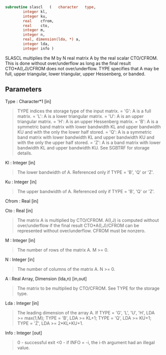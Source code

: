 ```fortran
subroutine slascl	(	character	type,
		integer	kl,
		integer	ku,
		real	cfrom,
		real	cto,
		integer	m,
		integer	n,
		real, dimension(lda, *)	a,
		integer	lda,
		integer	info )
```

 SLASCL multiplies the M by N real matrix A by the real scalar
 CTO/CFROM.  This is done without over/underflow as long as the final
 result CTO*A(I,J)/CFROM does not over/underflow. TYPE specifies that
 A may be full, upper triangular, lower triangular, upper Hessenberg,
 or banded.

## Parameters
Type : Character*1 [in]
> TYPE indices the storage type of the input matrix.
> = 'G':  A is a full matrix.
> = 'L':  A is a lower triangular matrix.
> = 'U':  A is an upper triangular matrix.
> = 'H':  A is an upper Hessenberg matrix.
> = 'B':  A is a symmetric band matrix with lower bandwidth KL
> and upper bandwidth KU and with the only the lower
> half stored.
> = 'Q':  A is a symmetric band matrix with lower bandwidth KL
> and upper bandwidth KU and with the only the upper
> half stored.
> = 'Z':  A is a band matrix with lower bandwidth KL and upper
> bandwidth KU. See SGBTRF for storage details.

Kl : Integer [in]
> The lower bandwidth of A.  Referenced only if TYPE = 'B',
> 'Q' or 'Z'.

Ku : Integer [in]
> The upper bandwidth of A.  Referenced only if TYPE = 'B',
> 'Q' or 'Z'.

Cfrom : Real [in]

Cto : Real [in]
> The matrix A is multiplied by CTO/CFROM. A(I,J) is computed
> without over/underflow if the final result CTO*A(I,J)/CFROM
> can be represented without over/underflow.  CFROM must be
> nonzero.

M : Integer [in]
> The number of rows of the matrix A.  M >= 0.

N : Integer [in]
> The number of columns of the matrix A.  N >= 0.

A : Real Array, Dimension (lda,n) [in,out]
> The matrix to be multiplied by CTO/CFROM.  See TYPE for the
> storage type.

Lda : Integer [in]
> The leading dimension of the array A.
> If TYPE = 'G', 'L', 'U', 'H', LDA >= max(1,M);
> TYPE = 'B', LDA >= KL+1;
> TYPE = 'Q', LDA >= KU+1;
> TYPE = 'Z', LDA >= 2*KL+KU+1.

Info : Integer [out]
> 0  - successful exit
> <0 - if INFO = -i, the i-th argument had an illegal value.

